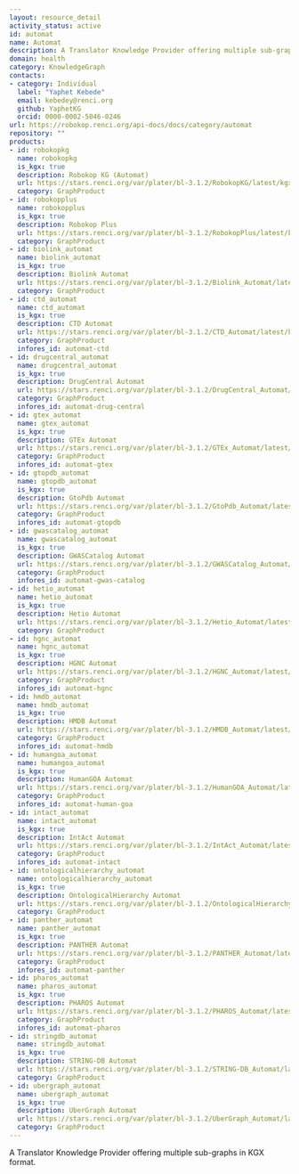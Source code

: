 ```yaml
---
layout: resource_detail
activity_status: active
id: automat
name: Automat
description: A Translator Knowledge Provider offering multiple sub-graphs in KGX format.
domain: health
category: KnowledgeGraph
contacts:
- category: Individual
  label: "Yaphet Kebede"
  email: kebedey@renci.org
  github: YaphetKG
  orcid: 0000-0002-5046-0246
url: https://robokop.renci.org/api-docs/docs/category/automat
repository: ""
products:
- id: robokopkg
  name: robokopkg
  is_kgx: true
  description: Robokop KG (Automat)
  url: https://stars.renci.org/var/plater/bl-3.1.2/RobokopKG/latest/kgx_files
  category: GraphProduct
- id: robokopplus
  name: robokopplus
  is_kgx: true
  description: Robokop Plus
  url: https://stars.renci.org/var/plater/bl-3.1.2/RobokopPlus/latest/kgx_files
  category: GraphProduct
- id: biolink_automat
  name: biolink_automat
  is_kgx: true
  description: Biolink Automat
  url: https://stars.renci.org/var/plater/bl-3.1.2/Biolink_Automat/latest/kgx_files
  category: GraphProduct
- id: ctd_automat
  name: ctd_automat
  is_kgx: true
  description: CTD Automat
  url: https://stars.renci.org/var/plater/bl-3.1.2/CTD_Automat/latest/kgx_files
  category: GraphProduct
  infores_id: automat-ctd
- id: drugcentral_automat
  name: drugcentral_automat
  is_kgx: true
  description: DrugCentral Automat
  url: https://stars.renci.org/var/plater/bl-3.1.2/DrugCentral_Automat/latest/kgx_files
  category: GraphProduct
  infores_id: automat-drug-central
- id: gtex_automat
  name: gtex_automat
  is_kgx: true
  description: GTEx Automat
  url: https://stars.renci.org/var/plater/bl-3.1.2/GTEx_Automat/latest/kgx_files
  category: GraphProduct
  infores_id: automat-gtex
- id: gtopdb_automat
  name: gtopdb_automat
  is_kgx: true
  description: GtoPdb Automat
  url: https://stars.renci.org/var/plater/bl-3.1.2/GtoPdb_Automat/latest/kgx_files
  category: GraphProduct
  infores_id: automat-gtopdb
- id: gwascatalog_automat
  name: gwascatalog_automat
  is_kgx: true
  description: GWASCatalog Automat
  url: https://stars.renci.org/var/plater/bl-3.1.2/GWASCatalog_Automat/latest/kgx_files
  category: GraphProduct
  infores_id: automat-gwas-catalog
- id: hetio_automat
  name: hetio_automat
  is_kgx: true
  description: Hetio Automat
  url: https://stars.renci.org/var/plater/bl-3.1.2/Hetio_Automat/latest/kgx_files
  category: GraphProduct
- id: hgnc_automat
  name: hgnc_automat
  is_kgx: true
  description: HGNC Automat
  url: https://stars.renci.org/var/plater/bl-3.1.2/HGNC_Automat/latest/kgx_files
  category: GraphProduct
  infores_id: automat-hgnc
- id: hmdb_automat
  name: hmdb_automat
  is_kgx: true
  description: HMDB Automat
  url: https://stars.renci.org/var/plater/bl-3.1.2/HMDB_Automat/latest/kgx_files
  category: GraphProduct
  infores_id: automat-hmdb
- id: humangoa_automat
  name: humangoa_automat
  is_kgx: true
  description: HumanGOA Automat
  url: https://stars.renci.org/var/plater/bl-3.1.2/HumanGOA_Automat/latest/kgx_files
  category: GraphProduct
  infores_id: automat-human-goa
- id: intact_automat
  name: intact_automat
  is_kgx: true
  description: IntAct Automat
  url: https://stars.renci.org/var/plater/bl-3.1.2/IntAct_Automat/latest/kgx_files
  category: GraphProduct
  infores_id: automat-intact
- id: ontologicalhierarchy_automat
  name: ontologicalhierarchy_automat
  is_kgx: true
  description: OntologicalHierarchy Automat
  url: https://stars.renci.org/var/plater/bl-3.1.2/OntologicalHierarchy_Automat/latest/kgx_files
  category: GraphProduct
- id: panther_automat
  name: panther_automat
  is_kgx: true
  description: PANTHER Automat
  url: https://stars.renci.org/var/plater/bl-3.1.2/PANTHER_Automat/latest/kgx_files
  category: GraphProduct
  infores_id: automat-panther
- id: pharos_automat
  name: pharos_automat
  is_kgx: true
  description: PHAROS Automat
  url: https://stars.renci.org/var/plater/bl-3.1.2/PHAROS_Automat/latest/kgx_files
  category: GraphProduct
  infores_id: automat-pharos
- id: stringdb_automat
  name: stringdb_automat
  is_kgx: true
  description: STRING-DB Automat
  url: https://stars.renci.org/var/plater/bl-3.1.2/STRING-DB_Automat/latest/kgx_files
  category: GraphProduct
- id: ubergraph_automat
  name: ubergraph_automat
  is_kgx: true
  description: UberGraph Automat
  url: https://stars.renci.org/var/plater/bl-3.1.2/UberGraph_Automat/latest/kgx_files
  category: GraphProduct
---
```


A Translator Knowledge Provider offering multiple sub-graphs in KGX format.
